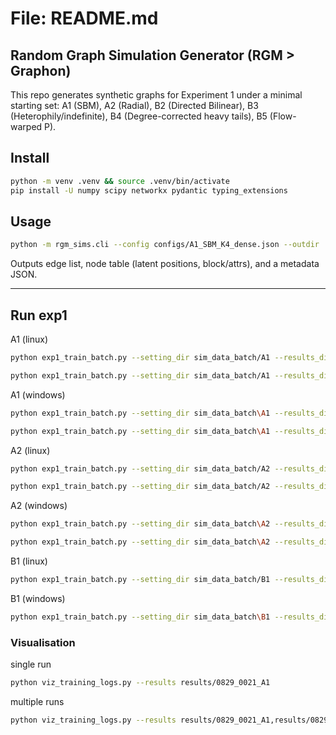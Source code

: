 # File: README.md

## Random Graph Simulation Generator (RGM > Graphon)

This repo generates synthetic graphs for Experiment 1 under a minimal starting set:
A1 (SBM), A2 (Radial), B2 (Directed Bilinear), B3 (Heterophily/indefinite), B4 (Degree-corrected heavy tails), B5 (Flow-warped P).

## Install

```bash
python -m venv .venv && source .venv/bin/activate
pip install -U numpy scipy networkx pydantic typing_extensions
```

## Usage

```bash
python -m rgm_sims.cli --config configs/A1_SBM_K4_dense.json --outdir ./out/A1
```

Outputs edge list, node table (latent positions, block/attrs), and a metadata JSON.

---


## Run exp1

A1 (linux)

```bash
python exp1_train_batch.py --setting_dir sim_data_batch/A1 --results_dir results --epochs 200 --latent_dim 16 --hidden 128 --decoder dot --decoder_kwargs '{}' --neg_ratio 10 --lambda_feat 1.0 --lambda_kl 0.005 --kl_warmup_epochs 100 --val_auc_neg_ratio 1 --lr 5e-4
```

```bash
python exp1_train_batch.py --setting_dir sim_data_batch/A1 --results_dir results --epochs 200 --latent_dim 16 --hidden 128 --decoder rff --decoder_kwargs '{\"num_features\":1024,\"lengthscale\":1.2,\"ard\":true,\"learn_lengthscale\":true,\"learn_omegas\":false,\"seed\":0}' --neg_ratio 10 --lambda_feat 1.0 --lambda_kl 0.005 --kl_warmup_epochs 100 --val_auc_neg_ratio 1 --lr 5e-4
```

A1 (windows)

```bash
python exp1_train_batch.py --setting_dir sim_data_batch\A1 --results_dir results --epochs 200 --latent_dim 16 --hidden 128 --decoder dot --decoder_kwargs "{}" --neg_ratio 10 --lambda_feat 1.0 --lambda_kl 0.005 --kl_warmup_epochs 100 --val_auc_neg_ratio 1 --lr 5e-4
```

```bash
python exp1_train_batch.py --setting_dir sim_data_batch\A1 --results_dir results --epochs 200 --latent_dim 16 --hidden 128 --decoder rff --decoder_kwargs "{\"num_features\":1024,\"lengthscale\":1.2,\"ard\":true,\"learn_lengthscale\":true,\"learn_omegas\":false,\"seed\":0}" --neg_ratio 10 --lambda_feat 1.0 --lambda_kl 0.005 --kl_warmup_epochs 100 --val_auc_neg_ratio 1 --lr 5e-4
```

A2 (linux)

```bash
python exp1_train_batch.py --setting_dir sim_data_batch/A2 --results_dir results --epochs 200 --latent_dim 16 --hidden 128 --decoder radial --decoder_kwargs '{}' --neg_ratio 10 --lambda_feat 1.0 --lambda_kl 0.005 --kl_warmup_epochs 100 --val_auc_neg_ratio 1 --lr 5e-4
```

```bash
python exp1_train_batch.py --setting_dir sim_data_batch/A2 --results_dir results --epochs 200 --latent_dim 16 --hidden 128 --decoder rff --decoder_kwargs '{"num_features":1024,"lengthscale":1.2,"ard":true,"learn_lengthscale":true,"learn_omegas":false,"seed":0}' --neg_ratio 10 --lambda_feat 1.0 --lambda_kl 0.005 --kl_warmup_epochs 100 --val_auc_neg_ratio 1 --lr 5e-4
```

A2 (windows)

```bash
python exp1_train_batch.py --setting_dir sim_data_batch\A2 --results_dir results --epochs 200 --latent_dim 16 --hidden 128 --decoder radial --decoder_kwargs "{}" --neg_ratio 10 --lambda_feat 1.0 --lambda_kl 0.005 --kl_warmup_epochs 100 --val_auc_neg_ratio 1 --lr 5e-4
```

```bash
python exp1_train_batch.py --setting_dir sim_data_batch\A2 --results_dir results --epochs 200 --latent_dim 16 --hidden 128 --decoder rff --decoder_kwargs "{\"num_features\":1024,\"lengthscale\":1.2,\"ard\":true,\"learn_lengthscale\":true,\"learn_omegas\":false,\"seed\":0}" --neg_ratio 10 --lambda_feat 1.0 --lambda_kl 0.005 --kl_warmup_epochs 100 --val_auc_neg_ratio 1 --lr 5e-4
```

B1 (linux)

```bash
python exp1_train_batch.py --setting_dir sim_data_batch/B1 --results_dir results --epochs 200 --latent_dim 16 --hidden 128 --decoder rff --decoder_kwargs '{"num_features":1024,"lengthscale":1.2,"ard":true,"learn_lengthscale":true,"learn_omegas":false,"seed":0}' --neg_ratio 10 --lambda_feat 1.0 --lambda_kl 0.005 --kl_warmup_epochs 120 --val_auc_neg_ratio 1 --lr 1e-3
```

B1 (windows)

```bash
python exp1_train_batch.py --setting_dir sim_data_batch\B1 --results_dir results --epochs 200 --latent_dim 16 --hidden 128 --decoder rff --decoder_kwargs "{\"num_features\":1024,\"lengthscale\":1.2,\"ard\":true,\"learn_lengthscale\":true,\"learn_omegas\":false,\"seed\":0}" --neg_ratio 10 --lambda_feat 1.0 --lambda_kl 0.005 --kl_warmup_epochs 120 --val_auc_neg_ratio 1 --lr 1e-3
```

### Visualisation

single run

```bash
python viz_training_logs.py --results results/0829_0021_A1 
```

multiple runs

```bash
python viz_training_logs.py --results results/0829_0021_A1,results/0829_0020_A2,results/0829_0149_B1 --no_show
```
